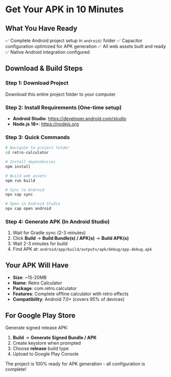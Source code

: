 # Get Your APK in 10 Minutes

## What You Have Ready
✅ Complete Android project setup in `android/` folder
✅ Capacitor configuration optimized for APK generation
✅ All web assets built and ready
✅ Native Android integration configured

## Download & Build Steps

### Step 1: Download Project
Download this entire project folder to your computer

### Step 2: Install Requirements (One-time setup)
- **Android Studio**: https://developer.android.com/studio
- **Node.js 18+**: https://nodejs.org

### Step 3: Quick Commands
```bash
# Navigate to project folder
cd retro-calculator

# Install dependencies
npm install

# Build web assets
npm run build

# Sync to Android
npx cap sync

# Open in Android Studio
npx cap open android
```

### Step 4: Generate APK (In Android Studio)
1. Wait for Gradle sync (2-3 minutes)
2. Click **Build** → **Build Bundle(s) / APK(s)** → **Build APK(s)**
3. Wait 2-3 minutes for build
4. Find APK at: `android/app/build/outputs/apk/debug/app-debug.apk`

## Your APK Will Have
- **Size**: ~15-20MB
- **Name**: Retro Calculator
- **Package**: com.retro.calculator
- **Features**: Complete offline calculator with retro effects
- **Compatibility**: Android 7.0+ (covers 95% of devices)

## For Google Play Store
Generate signed release APK:
1. **Build** → **Generate Signed Bundle / APK**
2. Create keystore when prompted
3. Choose **release** build type
4. Upload to Google Play Console

The project is 100% ready for APK generation - all configuration is complete!
